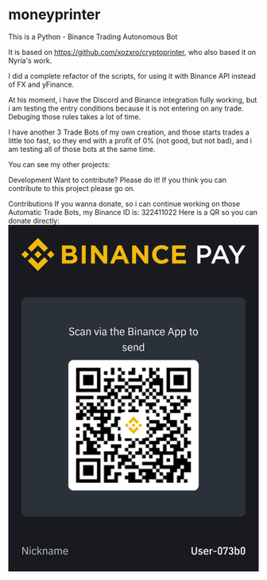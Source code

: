 # moneyprinter
This is a Python - Binance Trading Autonomous Bot

It is based on https://github.com/xozxro/cryptoprinter, who also based it on Nyria's work.

I did a complete refactor of the scripts, for using it with Binance API instead of FX and yFinance.

At his moment, i have the Discord and Binance integration fully working, but i am testing the entry conditions because it is not entering on any trade.  Debuging those rules takes a lot of time.

I have another 3 Trade Bots of my own creation, and those starts trades a little too fast, so they end with a profit of 0% (not good, but not bad), and i am testing all of those bots at the same time.

You can see my other projects:


Development
Want to contribute? Please do it! If you think you can contribute to this project please go on.

Contributions
If you wanna donate, so i can continue working on those Automatic Trade Bots, my Binance ID is: 322411022
Here is a QR so you can donate directly: 
![Binance QR](https://github.com/scorpile/moneyprinter/blob/main/binance.jpg?raw=true)
